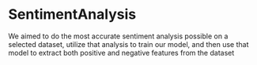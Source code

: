 # SentimentAnalysis
We aimed to do the most accurate sentiment analysis possible on a selected dataset, utilize that  analysis to train our model, and then use that model to extract both positive and negative  features from the dataset
